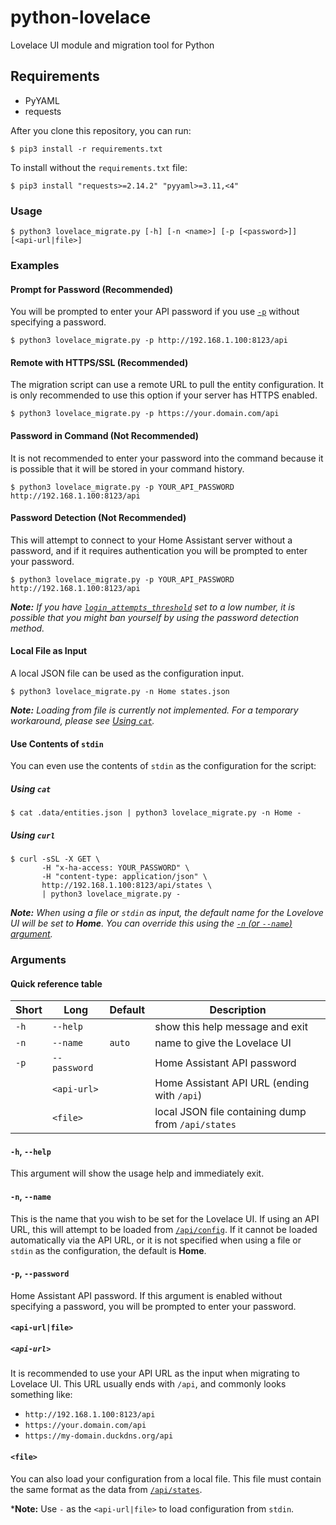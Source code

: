 # python-lovelace
Lovelace UI module and migration tool for Python

## Requirements
- PyYAML
- requests

After you clone this repository, you can run:
```shell
$ pip3 install -r requirements.txt
```

To install without the `requirements.txt` file:
```shell
$ pip3 install "requests>=2.14.2" "pyyaml>=3.11,<4"
```

### Usage
```shell
$ python3 lovelace_migrate.py [-h] [-n <name>] [-p [<password>]] [<api-url|file>]
```

### Examples
#### Prompt for Password (Recommended)
You will be prompted to enter your API password if you use [`-p`][arg-pass]
without specifying a password.

```shell
$ python3 lovelace_migrate.py -p http://192.168.1.100:8123/api
```

#### Remote with HTTPS/SSL (Recommended)
The migration script can use a remote URL to pull the entity configuration. It
is only recommended to use this option if your server has HTTPS enabled.

```shell
$ python3 lovelace_migrate.py -p https://your.domain.com/api
```

#### Password in Command (Not Recommended)
It is not recommended to enter your password into the command because it is
possible that it will be stored in your command history.

```shell
$ python3 lovelace_migrate.py -p YOUR_API_PASSWORD http://192.168.1.100:8123/api
```

#### Password Detection (Not Recommended)
This will attempt to connect to your Home Assistant server without a password,
and if it requires authentication you will be prompted to enter your password.

```shell
$ python3 lovelace_migrate.py -p YOUR_API_PASSWORD http://192.168.1.100:8123/api
```

***Note:** If you have [`login_attempts_threshold`][http-component] set to a
low number, it is possible that you might ban yourself by using the password
detection method.*

#### Local File as Input
A local JSON file can be used as the configuration input.

```shell
$ python3 lovelace_migrate.py -n Home states.json
```

***Note:** Loading from file is currently not implemented. For a temporary
workaround, please see [Using `cat`][using-cat].*

#### Use Contents of `stdin`
You can even use the contents of `stdin` as the configuration for the script:

##### Using `cat`
```shell
$ cat .data/entities.json | python3 lovelace_migrate.py -n Home -
```

##### Using `curl`
```shell
$ curl -sSL -X GET \
       -H "x-ha-access: YOUR_PASSWORD" \
       -H "content-type: application/json" \
       http://192.168.1.100:8123/api/states \
       | python3 lovelace_migrate.py -
```

***Note:** When using a file or `stdin` as input, the default name for the
Lovelove UI will be set to **Home**. You can override this using the [`-n` (or
`--name`) argument][arg-name].*

### Arguments
#### Quick reference table

|Short|Long        |Default|Description                                       |
|-----|------------|-------|--------------------------------------------------|
|`-h` |`--help`    |       |show this help message and exit                   |
|`-n` |`--name`    |`auto` |name to give the Lovelace UI                      |
|`-p` |`--password`|       |Home Assistant API password                       |
|     |`<api-url>` |       |Home Assistant API URL (ending with `/api`)       |
|     |`<file>`    |       |local JSON file containing dump from `/api/states`|

#### `-h`, `--help`
This argument will show the usage help and immediately exit.

#### `-n`, `--name`
This is the name that you wish to be set for the Lovelace UI. If using an API
URL, this will attempt to be loaded from [`/api/config`][api-config]. If it
cannot be loaded automatically via the API URL, or it is not specified when
using a file or `stdin` as the configuration, the default is **Home**.

#### `-p`, `--password`
Home Assistant API password. If this argument is enabled without specifying a
password, you will be prompted to enter your password.

#### `<api-url|file>`
##### `<api-url>`
It is recommended to use your API URL as the input when migrating to Lovelace
UI. This URL usually ends with `/api`, and commonly looks something like:

- `http://192.168.1.100:8123/api`
- `https://your.domain.com/api`
- `https://my-domain.duckdns.org/api`

#### `<file>`
You can also load your configuration from a local file. This file must contain
the same format as the data from [`/api/states`][api-states].

***Note:** Use `-` as the `<api-url|file>` to load configuration from `stdin`.

[api-config]: https://developers.home-assistant.io/docs/en/external_api_rest.html#get-api-config
[api-states]: https://developers.home-assistant.io/docs/en/external_api_rest.html#get-api-states
[arg-name]: #-n---name
[arg-pass]: #-p---password
[http-component]: https://www.home-assistant.io/components/http/
[using-cat]: #using-cat
